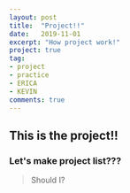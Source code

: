 ```yaml
---
layout: post
title:  "Project!!"
date:   2019-11-01
excerpt: "How project work!"
project: true
tag:
- project
- practice
- ERICA
- KEVIN
comments: true
---
```


## This is the project!!

### Let's make project list???

> Should I?


